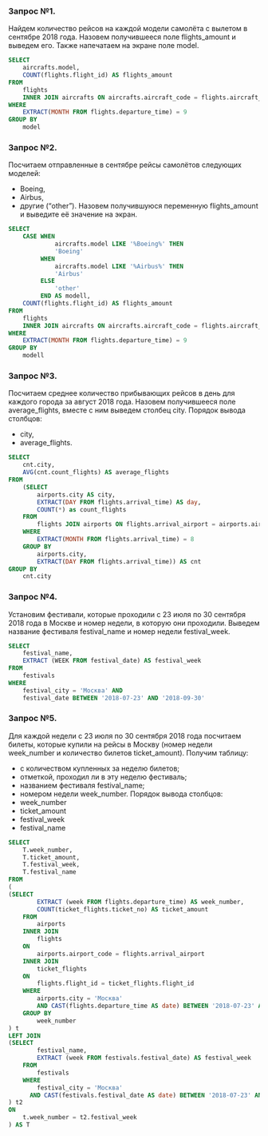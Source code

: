 ### Запрос №1. 
Найдем количество рейсов на каждой модели самолёта с вылетом в сентябре 2018 года. Назовем получившееся поле flights_amount и выведем его. Также напечатаем на экране поле model.

```SQL
SELECT 
    aircrafts.model,
    COUNT(flights.flight_id) AS flights_amount
FROM 
    flights 
    INNER JOIN aircrafts ON aircrafts.aircraft_code = flights.aircraft_code
WHERE
    EXTRACT(MONTH FROM flights.departure_time) = 9
GROUP BY
    model
```

### Запрос №2. 
Посчитаем отправленные в сентябре рейсы самолётов следующих моделей:
- Boeing,
- Airbus,
- другие (“other”).
Назовем получившуюся переменную flights_amount и выведите её значение на экран.

```SQL
SELECT 
    CASE WHEN
             aircrafts.model LIKE '%Boeing%' THEN
             'Boeing'
         WHEN 
             aircrafts.model LIKE '%Airbus%' THEN
             'Airbus'
         ELSE
             'other'
         END AS modell,
    COUNT(flights.flight_id) AS flights_amount
FROM 
    flights 
    INNER JOIN aircrafts ON aircrafts.aircraft_code = flights.aircraft_code
WHERE
    EXTRACT(MONTH FROM flights.departure_time) = 9
GROUP BY
    modell
```

### Запрос №3. 
Посчитаем среднее количество прибывающих рейсов в день для каждого города за август 2018 года. Назовем получившееся поле average_flights, вместе с ним выведем столбец city.
Порядок вывода столбцов:
- city,
- average_flights.

```SQL
SELECT
    cnt.city,
    AVG(cnt.count_flights) AS average_flights
FROM
    (SELECT
        airports.city AS city,
        EXTRACT(DAY FROM flights.arrival_time) AS day,
        COUNT(*) as count_flights
    FROM
        flights JOIN airports ON flights.arrival_airport = airports.airport_code
    WHERE
        EXTRACT(MONTH FROM flights.arrival_time) = 8
    GROUP BY
        airports.city,
        EXTRACT(DAY FROM flights.arrival_time)) AS cnt
GROUP BY
    cnt.city
```

### Запрос №4. 
Установим фестивали, которые проходили с 23 июля по 30 сентября 2018 года в Москве и номер недели, в которую они проходили. Выведем название фестиваля festival_name и номер недели festival_week.

```SQL
SELECT
    festival_name,
    EXTRACT (WEEK FROM festival_date) AS festival_week
FROM
    festivals
WHERE
    festival_city = 'Москва' AND
    festival_date BETWEEN '2018-07-23' AND '2018-09-30'
```

### Запрос №5. 
Для каждой недели с 23 июля по 30 сентября 2018 года посчитаем билеты, которые купили на рейсы в Москву (номер недели week_number и количество билетов ticket_amount). Получим таблицу:
- с количеством купленных за неделю билетов;
- отметкой, проходил ли в эту неделю фестиваль;
- названием фестиваля festival_name;
- номером недели week_number.
Порядок вывода столбцов:
- week_number
- ticket_amount
- festival_week
- festival_name

```SQL
SELECT 
    T.week_number,
    T.ticket_amount,
    T.festival_week,
    T.festival_name
FROM 
(
(SELECT
        EXTRACT (week FROM flights.departure_time) AS week_number,
        COUNT(ticket_flights.ticket_no) AS ticket_amount
    FROM
        airports
    INNER JOIN
        flights
    ON
        airports.airport_code = flights.arrival_airport
    INNER JOIN
        ticket_flights
    ON
        flights.flight_id = ticket_flights.flight_id
    WHERE
        airports.city = 'Москва'
        AND CAST(flights.departure_time AS date) BETWEEN '2018-07-23' AND '2018-09-30'
    GROUP BY
        week_number
) t
LEFT JOIN 
(SELECT
        festival_name,
        EXTRACT (week FROM festivals.festival_date) AS festival_week
    FROM
        festivals
    WHERE
        festival_city = 'Москва'
      AND CAST(festivals.festival_date AS date) BETWEEN '2018-07-23' AND '2018-09-30'
) t2 
ON 
    t.week_number = t2.festival_week
) AS T
```